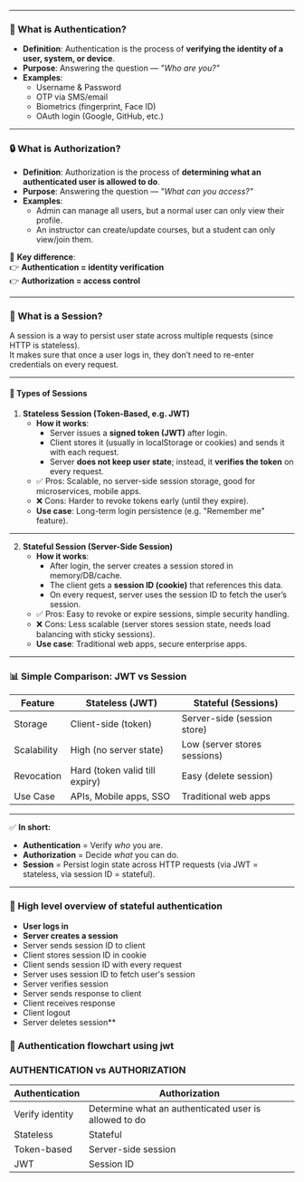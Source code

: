 
***

### 🔑 What is **Authentication**?
- **Definition**: Authentication is the process of **verifying the identity of a user, system, or device**.
- **Purpose**: Answering the question — *"Who are you?"*
- **Examples**:
    - Username & Password
    - OTP via SMS/email
    - Biometrics (fingerprint, Face ID)
    - OAuth login (Google, GitHub, etc.)

***

### 🔒 What is **Authorization**?
- **Definition**: Authorization is the process of **determining what an authenticated user is allowed to do**.
- **Purpose**: Answering the question — *"What can you access?"*
- **Examples**:
    - Admin can manage all users, but a normal user can only view their profile.
    - An instructor can create/update courses, but a student can only view/join them.

🔑 **Key difference**:  
👉 **Authentication = identity verification**  
👉 **Authorization = access control**

***

### 🔐 What is a **Session**?
A session is a way to persist user state across multiple requests (since HTTP is stateless).  
It makes sure that once a user logs in, they don’t need to re-enter credentials on every request.

***

#### 📌 Types of Sessions

1. **Stateless Session (Token-Based, e.g. JWT)**
    - **How it works**:
        - Server issues a **signed token (JWT)** after login.
        - Client stores it (usually in localStorage or cookies) and sends it with each request.
        - Server **does not keep user state**; instead, it **verifies the token** on every request.
    - ✅ Pros: Scalable, no server-side session storage, good for microservices, mobile apps.
    - ❌ Cons: Harder to revoke tokens early (until they expire).
    - **Use case**: Long-term login persistence (e.g. "Remember me" feature).

***

2. **Stateful Session (Server-Side Session)**
    - **How it works**:
        - After login, the server creates a session stored in memory/DB/cache.
        - The client gets a **session ID (cookie)** that references this data.
        - On every request, server uses the session ID to fetch the user’s session.
    - ✅ Pros: Easy to revoke or expire sessions, simple security handling.
    - ❌ Cons: Less scalable (server stores session state, needs load balancing with sticky sessions).
    - **Use case**: Traditional web apps, secure enterprise apps.

***

### 📊 Simple Comparison: JWT vs Session

| Feature          | Stateless (JWT)       | Stateful (Sessions) |
|------------------|-----------------------|---------------------|
| Storage          | Client-side (token)   | Server-side (session store) |
| Scalability      | High (no server state) | Low (server stores sessions) |
| Revocation       | Hard (token valid till expiry) | Easy (delete session) |
| Use Case         | APIs, Mobile apps, SSO | Traditional web apps |

***

✅ **In short:**
- **Authentication** = Verify *who* you are.
- **Authorization** = Decide *what* you can do.
- **Session** = Persist login state across HTTP requests (via JWT = stateless, via session ID = stateful).

***

### 🥵 High level overview of stateful authentication

* **User logs in**
* **Server creates a session**
* Server sends session ID to client
* Client stores session ID in cookie
* Client sends session ID with every request
* Server uses session ID to fetch user's session
* Server verifies session
* Server sends response to client
* Client receives response
* Client logout
* Server deletes session**

### 🗼 Authentication flowchart using jwt


### AUTHENTICATION vs AUTHORIZATION
| Authentication | Authorization |
|----------------|----------------|
| Verify identity | Determine what an authenticated user is allowed to do |
| Stateless | Stateful |
| Token-based | Server-side session |
| JWT | Session ID |